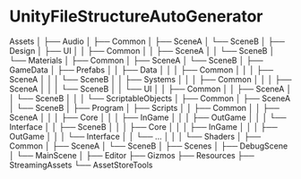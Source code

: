 # UnityFileStructureAutoGenerator

Assets
│
├── Audio
│   ├── Common
│   ├── SceneA
│   └── SceneB
│
├── Design
│   ├── UI
│   │   ├── Common
│   │   ├── SceneA
│   │   └── SceneB
│   └── Materials
│       ├── Common
│       ├── SceneA
│       └── SceneB
│
├── GameData
│   ├── Prefabs
│   │   ├── Data
│   │   │   ├── Common
│   │   │   ├── SceneA
│   │   │   └── SceneB
│   │   ├── Systems
│   │   │   ├── Common
│   │   │   ├── SceneA
│   │   │   └── SceneB
│   │   └── UI
│   │       ├── Common
│   │       ├── SceneA
│   │       └── SceneB
│   │
│   └── ScriptableObjects
│       ├── Common
│       ├── SceneA
│       └── SceneB
│
├── Program
│   ├── Scripts
│   │   ├── Common
│   │   ├── SceneA
│   │   │   ├── Core
│   │   │   ├── InGame
│   │   │   ├── OutGame
│   │   │   └── Interface
│   │   ├── SceneB
│   │   │   ├── Core
│   │   │   ├── InGame
│   │   │   ├── OutGame
│   │   │   └── Interface
│   │   └── ...
│   │
│   └── Shaders
│       ├── Common
│       ├── SceneA
│       └── SceneB
│
├── Scenes
│   ├── DebugScene
│   └── MainScene
│
├── Editor
├── Gizmos
├── Resources
├── StreamingAssets
└── AssetStoreTools

